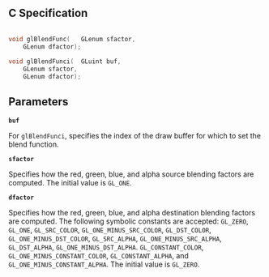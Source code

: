 ## C Specification

```C

void glBlendFunc(	GLenum sfactor,
 	GLenum dfactor);
 
void glBlendFunci(	GLuint buf,
 	GLenum sfactor,
 	GLenum dfactor);
```

## Parameters	

**`buf`**

For `glBlendFunci`, specifies the index of the draw buffer for which to set the blend function.

**`sfactor`**

Specifies how the red, green, blue, and alpha source blending factors are computed. The initial value is `GL_ONE`.

**`dfactor`**

Specifies how the red, green, blue, and alpha destination blending factors are computed. The following symbolic constants are accepted: `GL_ZERO`, `GL_ONE`, `GL_SRC_COLOR`, `GL_ONE_MINUS_SRC_COLOR`, `GL_DST_COLOR`, `GL_ONE_MINUS_DST_COLOR`, `GL_SRC_ALPHA`, `GL_ONE_MINUS_SRC_ALPHA`, `GL_DST_ALPHA`, `GL_ONE_MINUS_DST_ALPHA`. `GL_CONSTANT_COLOR`, `GL_ONE_MINUS_CONSTANT_COLOR`, `GL_CONSTANT_ALPHA`, and `GL_ONE_MINUS_CONSTANT_ALPHA`. The initial value is `GL_ZERO`.